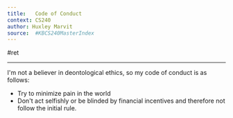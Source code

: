 ```yaml
---
title:   Code of Conduct
context: CS240
author: Huxley Marvit 
source:  #KBCS240MasterIndex
---
```


#ret 

---

I'm not a believer in deontological ethics, so my code of conduct is as follows:

- Try to minimize pain in the world
- Don't act selfishly or be blinded by financial incentives and therefore not follow the initial rule.
